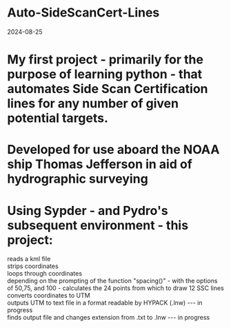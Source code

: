 # Auto-SideScanCert-Lines
2024-08-25
# My first project - primarily for the purpose of learning python - that automates Side Scan Certification lines for any number of given potential targets. 
# Developed for use aboard the NOAA ship Thomas Jefferson in aid of hydrographic surveying 

# Using Sypder - and Pydro's subsequent environment - this project:
  reads a kml file\
  strips coordinates\
  loops through coordinates\
    depending on the prompting of the function "spacing()" - with the options of 50,75, and 100 - calculates the 24 points from which to draw 12 SSC lines\
    converts coordinates to UTM\
  outputs UTM to text file in a format readable by HYPACK (.lnw) --- in progress\
  finds output file and changes extension from .txt to .lnw --- in progress

